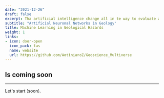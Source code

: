 ```yaml
---
date: "2021-12-26"
draft: false
excerpt: Tha artificial intelligence change all in te way to evaluate and work with data, moreover the necessity to have a good automated reports and analysis of geological complex features. In this part I am going to explain and teach you the process to prepare your own machine learning structure applied to geology 
subtitle: "Artificial Neuronal Networks in Geology"
title: Machine Learning in Geological Hazards
weight: 1
links:
- icon: door-open
  icon_pack: fas
  name: website
  url: https://github.com/AotinianoZ/Geoscience_Multiverse
---
```


## Is coming soon


---

Let's start (soon).
